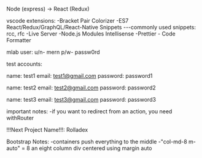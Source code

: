 Node (express) -> React (Redux)

vscode extensions:
-Bracket Pair Colorizer
-ES7 React/Redux/GraphQL/React-Native Snippets
---commonly used snippets: rcc, rfc
-Live Server
-Node.js Modules Intellisense
-Prettier - Code Formatter

mlab user:
u/n- mern
p/w- passw0rd

test accounts:

name: test1
email: test1@gmail.com
password: password1

name: test2
email: test2@gmail.com
password: password2

name: test3
email: test3@gmail.com
password: password3

important notes:
-if you want to redirect from an action, you need withRouter

!!!Next Project Name!!!:
Rolladex

Bootstrap Notes:
-containers push everything to the middle
-"col-md-8 m-auto" = 8 an eight column div centered using margin auto
